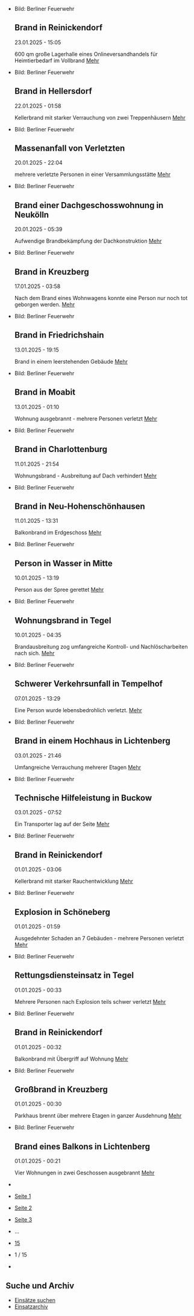 * Bild: Berliner Feuerwehr

  Brand in Reinickendorf
  ----------

   23.01.2025 - 15:05

   600 qm große Lagerhalle eines Onlineversandhandels für Heimtierbedarf im Vollbrand
  [Mehr](https://www.berliner-feuerwehr.de/aktuelles/einsaetze/brand-in-reinickendorf-14-4775/)

* Bild: Berliner Feuerwehr

  Brand in Hellersdorf
  ----------

   22.01.2025 - 01:58

   Kellerbrand mit starker Verrauchung von zwei Treppenhäusern
  [Mehr](https://www.berliner-feuerwehr.de/aktuelles/einsaetze/brand-in-hellersdorf-7-4774/)

* Bild: Berliner Feuerwehr

  Massenanfall von Verletzten
  ----------

   20.01.2025 - 22:04

   mehrere verletzte Personen in einer Versammlungsstätte
  [Mehr](https://www.berliner-feuerwehr.de/aktuelles/einsaetze/massenanfall-von-verletzten-1-4773/)

* Bild: Berliner Feuerwehr

  Brand einer Dachgeschosswohnung in Neukölln
  ----------

   20.01.2025 - 05:39

   Aufwendige Brandbekämpfung der Dachkonstruktion
  [Mehr](https://www.berliner-feuerwehr.de/aktuelles/einsaetze/brand-einer-dachgeschosswohnung-in-neukoelln-4772/)

* Bild: Berliner Feuerwehr

  Brand in Kreuzberg
  ----------

   17.01.2025 - 03:58

   Nach dem Brand eines Wohnwagens konnte eine Person nur noch tot geborgen werden.
  [Mehr](https://www.berliner-feuerwehr.de/aktuelles/einsaetze/brand-in-kreuzberg-23-4771/)

* Bild: Berliner Feuerwehr

  Brand in Friedrichshain
  ----------

   13.01.2025 - 19:15

   Brand in einem leerstehenden Gebäude
  [Mehr](https://www.berliner-feuerwehr.de/aktuelles/einsaetze/brand-in-fennpfuhl-5-4770/)

* Bild: Berliner Feuerwehr

  Brand in Moabit
  ----------

   13.01.2025 - 01:10

   Wohnung ausgebrannt - mehrere Personen verletzt
  [Mehr](https://www.berliner-feuerwehr.de/aktuelles/einsaetze/brand-in-moabit-10-4769/)

* Bild: Berliner Feuerwehr

  Brand in Charlottenburg
  ----------

   11.01.2025 - 21:54

   Wohnungsbrand - Ausbreitung auf Dach verhindert
  [Mehr](https://www.berliner-feuerwehr.de/aktuelles/einsaetze/brand-in-charlottenburg-13-4768/)

* Bild: Berliner Feuerwehr

  Brand in Neu-Hohenschönhausen
  ----------

   11.01.2025 - 13:31

   Balkonbrand im Erdgeschoss
  [Mehr](https://www.berliner-feuerwehr.de/aktuelles/einsaetze/brand-in-neu-hohenschoenhausen-10-4767/)

* Bild: Berliner Feuerwehr

  Person in Wasser in Mitte
  ----------

   10.01.2025 - 13:19

   Person aus der Spree gerettet
  [Mehr](https://www.berliner-feuerwehr.de/aktuelles/einsaetze/person-in-wasser-in-mitte-4766/)

* Bild: Berliner Feuerwehr

  Wohnungsbrand in Tegel
  ----------

   10.01.2025 - 04:35

   Brandausbreitung zog umfangreiche Kontroll- und Nachlöscharbeiten nach sich.
  [Mehr](https://www.berliner-feuerwehr.de/aktuelles/einsaetze/wohnungsbrand-in-tegel-4765/)

* Bild: Berliner Feuerwehr

  Schwerer Verkehrsunfall in Tempelhof
  ----------

   07.01.2025 - 13:29

   Eine Person wurde lebensbedrohlich verletzt.
  [Mehr](https://www.berliner-feuerwehr.de/aktuelles/einsaetze/schwerer-verkehrsunfall-in-tempelhof-4764/)

* Bild: Berliner Feuerwehr

  Brand in einem Hochhaus in Lichtenberg
  ----------

   03.01.2025 - 21:46

   Umfangreiche Verrauchung mehrerer Etagen
  [Mehr](https://www.berliner-feuerwehr.de/aktuelles/einsaetze/brand-in-hoehenschoenhausen-4761/)

* Bild: Berliner Feuerwehr

  Technische Hilfeleistung in Buckow
  ----------

   03.01.2025 - 07:52

   Ein Transporter lag auf der Seite
  [Mehr](https://www.berliner-feuerwehr.de/aktuelles/einsaetze/technische-hilfeleistung-in-buckow-4760/)

* Bild: Berliner Feuerwehr

  Brand in Reinickendorf
  ----------

   01.01.2025 - 03:06

   Kellerbrand mit starker Rauchentwicklung
  [Mehr](https://www.berliner-feuerwehr.de/aktuelles/einsaetze/brand-in-reinickendorf-12-4754/)

* Bild: Berliner Feuerwehr

  Explosion in Schöneberg
  ----------

   01.01.2025 - 01:59

   Ausgedehnter Schaden an 7 Gebäuden - mehrere Personen verletzt
  [Mehr](https://www.berliner-feuerwehr.de/aktuelles/einsaetze/explosion-in-schoeneberg-4758/)

* Bild: Berliner Feuerwehr

  Rettungsdiensteinsatz in Tegel
  ----------

   01.01.2025 - 00:33

   Mehrere Personen nach Explosion teils schwer verletzt
  [Mehr](https://www.berliner-feuerwehr.de/aktuelles/einsaetze/rettungsdiensteinsatz-in-tegel-4756/)

* Bild: Berliner Feuerwehr

  Brand in Reinickendorf
  ----------

   01.01.2025 - 00:32

   Balkonbrand mit Übergriff auf Wohnung
  [Mehr](https://www.berliner-feuerwehr.de/aktuelles/einsaetze/brand-in-reinickendorf-13-4755/)

* Bild: Berliner Feuerwehr

  Großbrand in Kreuzberg
  ----------

   01.01.2025 - 00:30

   Parkhaus brennt über mehrere Etagen in ganzer Ausdehnung
  [Mehr](https://www.berliner-feuerwehr.de/aktuelles/einsaetze/grossbrand-in-kreuzberg-1-4751/)

* Bild: Berliner Feuerwehr

  Brand eines Balkons in Lichtenberg
  ----------

   01.01.2025 - 00:21

   Vier Wohnungen in zwei Geschossen ausgebrannt
  [Mehr](https://www.berliner-feuerwehr.de/aktuelles/einsaetze/brand-eines-balkons-in-lichtenberg-4750/)

* []()
* [Seite 1](https://www.berliner-feuerwehr.de/aktuelles/einsaetze/1/)
* [Seite 2](https://www.berliner-feuerwehr.de/aktuelles/einsaetze/2/)
* [Seite 3](https://www.berliner-feuerwehr.de/aktuelles/einsaetze/3/)
* …
* [15](https://www.berliner-feuerwehr.de/aktuelles/einsaetze/15/)
* 1 / 15
* [](https://www.berliner-feuerwehr.de/aktuelles/einsaetze/2/)

Suche und Archiv
----------

* [Einsätze suchen](https://www.berliner-feuerwehr.de/aktuelles/einsaetze/einsatzsuche/)
* [Einsatzarchiv](https://www.berliner-feuerwehr.de/aktuelles/einsaetze/einsatzarchiv/)
